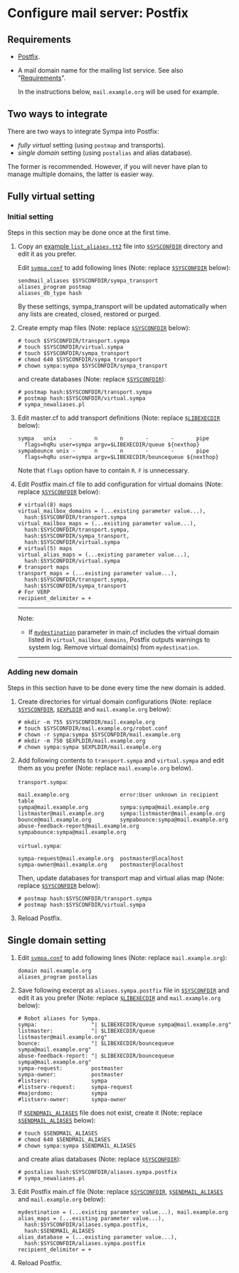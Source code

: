 Configure mail server: Postfix
==============================

Requirements
------------

* [Postfix](http://www.postfix.org/).

* A mail domain name for the mailing list service.
  See also "[Requirements](../requirements.md#network-requirements)".

  In the instructions below, ``mail.example.org`` will be used for example.

Two ways to integrate
---------------------

There are two ways to integrate Sympa into Postfix:
* _fully virtual_ setting (using ``postmap`` and transports).
* _single domain_ setting (using ``postalias`` and alias database).

The former is recommended.  However, if you will never have plan to manage
multiple domains, the latter is easier way.

Fully virtual setting
---------------------

### Initial setting

Steps in this section may be done once at the first time.

1. Copy an
   [example ``list_aliases.tt2``](../examples/postfix/virtual/list_aliases.tt2)
   file into [``$SYSCONFDIR``](../layout.md#sysconfdir) directory and edit it
   as you prefer.

   Edit [``sympa.conf``](../layout.md#config) to add following lines (Note:
   replace [``$SYSCONFDIR``](../layout.md#sysconfdir) below):
   ```
   sendmail_aliases $SYSCONFDIR/sympa_transport
   aliases_program postmap
   aliases_db_type hash
   ```
   By these settings, sympa_transport will be updated automatically when any
   lists are created, closed, restored or purged.

2. Create empty map files (Note:
   replace [``$SYSCONFDIR``](../layout.md#sysconfdir) below):
   ```
   # touch $SYSCONFDIR/transport.sympa
   # touch $SYSCONFDIR/virtual.sympa
   # touch $SYSCONFDIR/sympa_transport
   # chmod 640 $SYSCONFDIR/sympa_transport
   # chown sympa:sympa $SYSCONFDIR/sympa_transport
   ```
   and create databases (Note:
   replace [``$SYSCONFDIR``](../layout.md#sysconfdir)):
   ```
   # postmap hash:$SYSCONFDIR/transport.sympa
   # postmap hash:$SYSCONFDIR/virtual.sympa
   # sympa_newaliases.pl
   ```

3. Edit master.cf to add transport definitions (Note:
   replace [``$LIBEXECDIR``](../layout.md#libexecdir) below):
   ```
   sympa   unix    -       n       n       -       -       pipe
     flags=hqRu user=sympa argv=$LIBEXECDIR/queue ${nexthop}
   sympabounce unix -      n       n       -       -       pipe
     flags=hqRu user=sympa argv=$LIBEXECDIR/bouncequeue ${nexthop}
   ```
   Note that ``flags`` option have to contain ``R``. ``F`` is unnecessary.

4. Edit Postfix main.cf file to add configuration for virtual domains (Note:
   replace [``$SYSCONFDIR``](../layout.md#sysconfdir) below):
   ```
   # virtual(8) maps
   virtual_mailbox_domains = (...existing parameter value...),
     hash:$SYSCONFDIR/transport.sympa
   virtual_mailbox_maps = (...existing parameter value...),
     hash:$SYSCONFDIR/transport.sympa,
     hash:$SYSCONFDIR/sympa_transport,
     hash:$SYSCONFDIR/virtual.sympa
   # virtual(5) maps
   virtual_alias_maps = (...existing parameter value...),
     hash:$SYSCONFDIR/virtual.sympa
   # transport maps
   transport_maps = (...existing parameter value...),
     hash:$SYSCONFDIR/transport.sympa,
     hash:$SYSCONFDIR/sympa_transport
   # For VERP
   recipient_delimiter = +
   ```
   ----
   Note:
   * If
     [``mydestination``](http://www.postfix.org/postconf.5.html#mydestination)
     parameter in main.cf includes the virtual domain listed in
     ``virtual_mailbox_domains``, Postfix outputs warnings to system log.
     Remove virtual domain(s) from ``mydestination``.

   ----

### Adding new domain

Steps in this section have to be done every time the new domain is added.

1. Create directories for virtual domain configurations (Note:
   replace [``$SYSCONFDIR``](../layout.md#sysconfdir),
   [``$EXPLDIR``](../layout.md#expldir) and ``mail.example.org`` below):
   ```
   # mkdir -m 755 $SYSCONFDIR/mail.example.org
   # touch $SYSCONFDIR/mail.example.org/robot.conf
   # chown -r sympa:sympa $SYSCONFDIR/mail.example.org
   # mkdir -m 750 $EXPLDIR/mail.example.org
   # chown sympa:sympa $EXPLDIR/mail.example.org
   ```

2. Add following contents to ``transport.sympa`` and ``virtual.sympa``
   and edit them as you prefer (Note: replace ``mail.example.org`` below).

   ``transport.sympa``:
   ```
   mail.example.org                error:User unknown in recipient table
   sympa@mail.example.org          sympa:sympa@mail.example.org
   listmaster@mail.example.org     sympa:listmaster@mail.example.org
   bounce@mail.example.org         sympabounce:sympa@mail.example.org
   abuse-feedback-report@mail.example.org  sympabounce:sympa@mail.example.org

   ```

   ``virtual.sympa``:
   ```
   sympa-request@mail.example.org  postmaster@localhost
   sympa-owner@mail.example.org    postmaster@localhost

   ```

   Then, update databases for transport map and virtual alias map (Note:
   replace [``$SYSCONFDIR``](../layout.md#sysconfdir) below):
   ```
   # postmap hash:$SYSCONFDIR/transport.sympa
   # postmap hash:$SYSCONFDIR/virtual.sympa
   ```

3. Reload Postfix.

Single domain setting
---------------------

1. Edit [``sympa.conf``](../layout.md#config) to add following lines (Note:
   replace ``mail.example.org``):
   ```
   domain mail.example.org
   aliases_program postalias
   ```

2. Save following excerpt as ``aliases.sympa.postfix`` file in
   [``$SYSCONFDIR``](../layout.md#sysconfdir) and edit it as you prefer (Note:
   replace [``$LIBEXECDIR``](../layout.md#libexecdir) and ``mail.example.org``
   below):
   ```
   # Robot aliases for Sympa.
   sympa:                 "| $LIBEXECDIR/queue sympa@mail.example.org"
   listmaster:            "| $LIBEXECDIR/queue listmaster@mail.example.org"
   bounce:                "| $LIBEXECDIR/bouncequeue sympa@mail.example.org"
   abuse-feedback-report: "| $LIBEXECDIR/bouncequeue sympa@mail.example.org"
   sympa-request:         postmaster
   sympa-owner:           postmaster
   #listserv:	          sympa
   #listserv-request:     sympa-request
   #majordomo:            sympa
   #listserv-owner:       sympa-owner
   ```

   If [``$SENDMAIL_ALIASES``](../layout.md#sendmail_aliases) file does not
   exist, create it (Note:
   replace [``$SENDMAIL_ALIASES``](../layout.md#sendmail_aliases) below):
   ```
   # touch $SENDMAIL_ALIASES
   # chmod 640 $SENDMAIL_ALIASES
   # chown sympa:sympa $SENDMAIL_ALIASES
   ```
   and create alias databases (Note:
   replace [``$SYSCONFDIR``](../layout.md#sysconfdir)):
   ```
   # postalias hash:$SYSCONFDIR/aliases.sympa.postfix
   # sympa_newaliases.pl
   ```

3. Edit Postfix main.cf file (Note:
   replace [``$SYSCONFDIR``](../layout.md#sysconfdir),
   [``$SENDMAIL_ALIASES``](../layout.md#sendmail_aliases) and
   ``mail.example.org`` below):
   ```
   mydestination = (...existing parameter value...), mail.example.org
   alias_maps = (...existing parameter value...),
     hash:$SYSCONFDIR/aliases.sympa.postfix,
     hash:$SENDMAIL_ALIASES
   alias_database = (...existing parameter value...),
     hash:$SYSCONFDIR/aliases.sympa.postfix
   recipient_delimiter = +
   ```

4. Reload Postfix.

